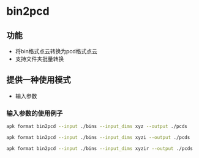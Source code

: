 # bin2pcd

## 功能

- 将bin格式点云转换为pcd格式点云
- 支持文件夹批量转换

## 提供一种使用模式

- 输入参数

### 输入参数的使用例子

```bash
apk format bin2pcd --input ./bins --input_dims xyz --output ./pcds

apk format bin2pcd --input ./bins --input_dims xyzi --output ./pcds

apk format bin2pcd --input ./bins --input_dims xyzir --output ./pcds
```
